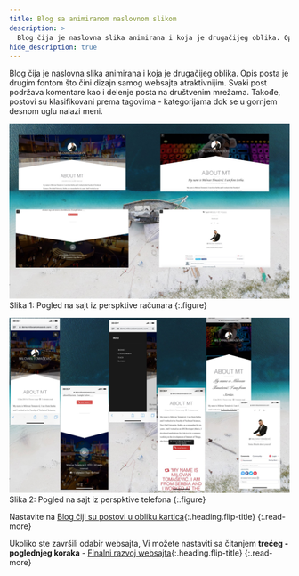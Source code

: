 ```yaml
---
title: Blog sa animiranom naslovnom slikom
description: >
  Blog čija je naslovna slika animirana i koja je drugačijeg oblika. Opis posta je drugim fontom što čini dizajn samog websajta atraktivnijim... tekst Milovan Tomašević...
hide_description: true
---
```


Blog čija je naslovna slika animirana i koja je drugačijeg oblika. Opis posta je drugim fontom što čini dizajn samog websajta atraktivnijim. Svaki post podržava komentare kao i delenje posta na društvenim mrežama. Takođe, postovi su klasifikovani prema tagovima - kategorijama dok se  u gornjem desnom uglu nalazi meni.

![](/assets/img/sites/demo2/screenshot-from-mac.jpg)
Slika 1: Pogled na sajt iz perspktive računara
{:.figure}

![](/assets/img/sites/demo2/screenshot-from-iphone.jpg)
Slika 2: Pogled na sajt iz perspktive telefona
{:.figure}

Nastavite na [Blog čiji su postovi u obliku kartica]{:.heading.flip-title}
{:.read-more}

Ukoliko ste završili odabir websajta, Vi možete nastaviti sa čitanjem **trećeg - poglednjeg koraka** - [Finalni razvoj websajta]{:.heading.flip-title}
{:.read-more}

[demo2]: https://www.demo.milovantomasevic.rs/demo2
[Blog čiji su postovi u obliku kartica]: blog-ciji-su-postovi-u-obliku-kartica.md
[kompletnu listu demo websajtova]: https://www.demo.milovantomasevic.rs/
[Finalni razvoj websajta]: ../finalni-razvoj-websajta.md